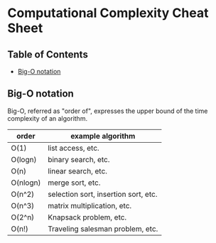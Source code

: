 # Computational Complexity Cheat Sheet <!-- omit in toc -->

## Table of Contents <!-- omit in toc -->
- [Big-O notation](#big-o-notation)

## Big-O notation
Big-O, referred as "order of", expresses the upper bound of the time complexity of an algorithm.

| order | example algorithm |
| --- | --- |
| O(1) | list access, etc. |
| O(logn) | binary search, etc. |
| O(n) | linear search, etc. |
| O(nlogn) | merge sort, etc. |
| O(n^2) | selection sort, insertion sort, etc. |
| O(n^3) | matrix multiplication, etc. |
| O(2^n) | Knapsack problem, etc. |
| O(n!) | Traveling salesman problem, etc. |
